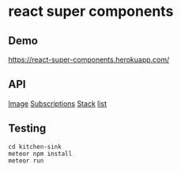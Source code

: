 # react super components

## Demo
https://react-super-components.herokuapp.com/

## API

[Image](docs/image.md)
[Subscriptions](docs/subscriptions.md)
[Stack](docs/stack.md)
[list](docs/list.md)

## Testing
```
cd kitchen-sink
meteor npm install
meteor run
```
